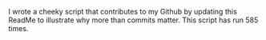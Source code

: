 I wrote a cheeky script that contributes to my Github by updating this ReadMe to illustrate why more than commits matter. This script has run 585 times.